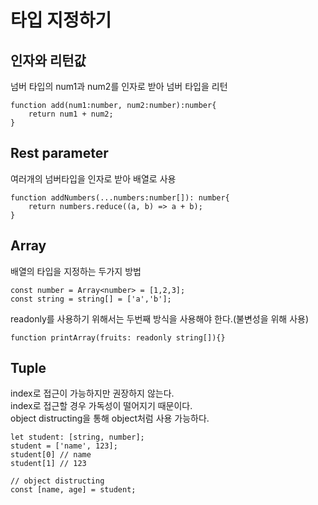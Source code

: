 # 타입 지정하기

## 인자와 리턴값

넘버 타입의 num1과 num2를 인자로 받아 넘버 타입을 리턴

```
function add(num1:number, num2:number):number{
    return num1 + num2;
}
```

## Rest parameter

여러개의 넘버타입을 인자로 받아 배열로 사용

```
function addNumbers(...numbers:number[]): number{
    return numbers.reduce((a, b) => a + b);
}
```

## Array

배열의 타입을 지정하는 두가지 방법

```
const number = Array<number> = [1,2,3];
const string = string[] = ['a','b'];
```

readonly를 사용하기 위해서는 두번째 방식을 사용해야 한다.(불변성을 위해 사용)

```
function printArray(fruits: readonly string[]){}
```

## Tuple

index로 접근이 가능하지만 권장하지 않는다.<br>
index로 접근할 경우 가독성이 떨어지기 때문이다.<br>
object distructing을 통해 object처럼 사용 가능하다.

```
let student: [string, number];
student = ['name', 123];
student[0] // name
student[1] // 123

// object distructing
const [name, age] = student;
```